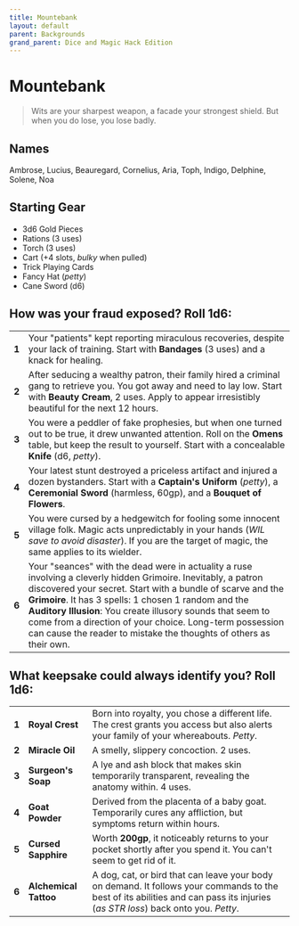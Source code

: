 ```yaml
---
title: Mountebank
layout: default
parent: Backgrounds
grand_parent: Dice and Magic Hack Edition
---
```


# Mountebank

> Wits are your sharpest weapon, a facade your strongest shield. But when you do lose, you lose badly.

## Names

Ambrose, Lucius, Beauregard, Cornelius, Aria, Toph, Indigo, Delphine, Solene, Noa

## Starting Gear

- 3d6 Gold Pieces
- Rations (3 uses)
- Torch (3 uses)
- Cart (+4 slots, _bulky_ when pulled)
- Trick Playing Cards
- Fancy Hat (_petty_)
- Cane Sword (d6)

## How was your fraud exposed? Roll 1d6:

|       |                                                                                                                                                                                                                                                                                                                                                                                                                |
| ----- | -------------------------------------------------------------------------------------------------------------------------------------------------------------------------------------------------------------------------------------------------------------------------------------------------------------------------------------------------------------------------------------------------------------- |
| **1** | Your "patients" kept reporting miraculous recoveries, despite your lack of training. Start with **Bandages** (3 uses) and a knack for healing.                                                                                                                                                                                                                                                                 |
| **2** | After seducing a wealthy patron, their family hired a criminal gang to retrieve you. You got away and need to lay low. Start with **Beauty Cream**, 2 uses. Apply to appear irresistibly beautiful for the next 12 hours.                                                                                                                                                                                      |
| **3** | You were a peddler of fake prophesies, but when one turned out to be true, it drew unwanted attention. Roll on the **Omens** table, but keep the result to yourself. Start with a concealable **Knife** (d6, _petty_).                                                                                                                                                                                         |
| **4** | Your latest stunt destroyed a priceless artifact and injured a dozen bystanders. Start with a **Captain's Uniform** (_petty_), a **Ceremonial Sword** (harmless, 60gp), and a **Bouquet of Flowers**.                                                                                                                                                                                                          |
| **5** | You were cursed by a hedgewitch for fooling some innocent village folk. Magic acts unpredictably in your hands (_WIL save to avoid disaster_). If you are the target of magic, the same applies to its wielder.                                                                                                                                                                                                |
| **6** | Your "seances" with the dead were in actuality a ruse involving a cleverly hidden Grimoire. Inevitably, a patron discovered your secret. Start with a bundle of scarve and the **Grimoire**. It has 3 spells: 1 chosen 1 random and the **Auditory Illusion**: You create illusory sounds that seem to come from a direction of your choice. Long-term possession can cause the reader to mistake the thoughts of others as their own. |

## What keepsake could always identify you? Roll 1d6:

|       |                       |                                                                                                                                                                                  |
| ----- | --------------------- | -------------------------------------------------------------------------------------------------------------------------------------------------------------------------------- |
| **1** | **Royal Crest**       | Born into royalty, you chose a different life. The crest grants you access but also alerts your family of your whereabouts. _Petty_.                                            |
| **2** | **Miracle Oil**       | A smelly, slippery concoction. 2 uses.                                                                                                                                           |
| **3** | **Surgeon's Soap**    | A lye and ash block that makes skin temporarily transparent, revealing the anatomy within. 4 uses.                                                                               |
| **4** | **Goat Powder**       | Derived from the placenta of a baby goat.  Temporarily cures any affliction, but symptoms return within hours.                                                                   |
| **5** | **Cursed Sapphire**   | Worth **200gp**, it noticeably returns to your pocket shortly after you spend it. You can't seem to get rid of it.                                                             |
| **6** | **Alchemical Tattoo** | A dog, cat, or bird that can leave your body on demand. It follows your commands to the best of its abilities and can pass its injuries (_as STR loss_) back onto you. _Petty_. |
